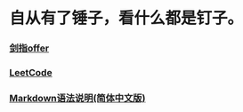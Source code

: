 # 自从有了锤子，看什么都是钉子。

### [剑指offer](https://github.com/letUsMessAround/InstantCweed-Codes/tree/master/jianzhiOffer?_blank)

### [LeetCode](https://github.com/letUsMessAround/InstantCweed-Codes/tree/master/leetcode?_self) 

### [Markdown语法说明(简体中文版)](https://www.jianshu.com/p/41d99fd8ce28?_blank)

